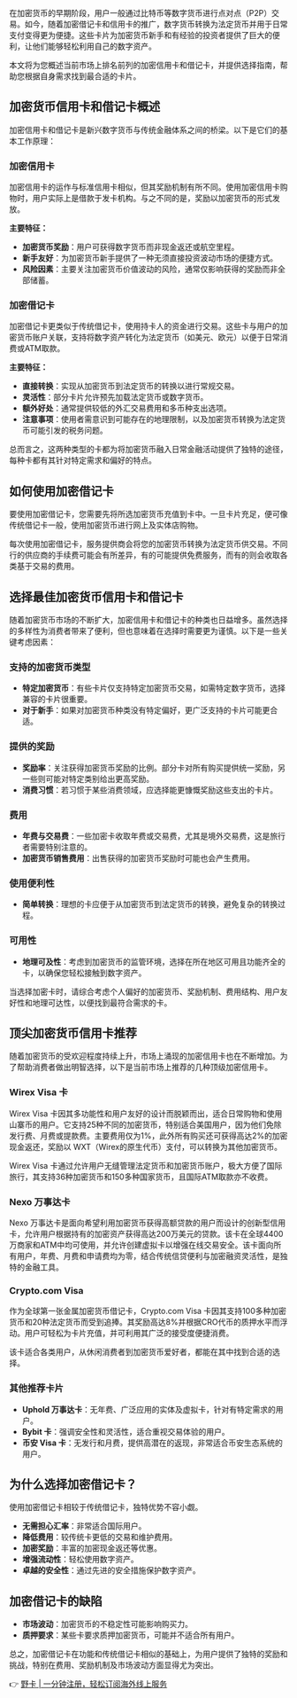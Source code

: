 在加密货币的早期阶段，用户一般通过比特币等数字货币进行点对点（P2P）交易。如今，随着加密借记卡和信用卡的推广，数字货币转换为法定货币并用于日常支付变得更为便捷。这些卡片为加密货币新手和有经验的投资者提供了巨大的便利，让他们能够轻松利用自己的数字资产。

本文将为您概述当前市场上排名前列的加密信用卡和借记卡，并提供选择指南，帮助您根据自身需求找到最合适的卡片。

## 加密货币信用卡和借记卡概述

加密信用卡和借记卡是新兴数字货币与传统金融体系之间的桥梁。以下是它们的基本工作原理：

### 加密信用卡

加密信用卡的运作与标准信用卡相似，但其奖励机制有所不同。使用加密信用卡购物时，用户实际上是借款于发卡机构。与之不同的是，奖励以加密货币的形式发放。

**主要特征：**
- **加密货币奖励**：用户可获得数字货币而非现金返还或航空里程。
- **新手友好**：为加密货币新手提供了一种无须直接投资波动市场的便捷方式。
- **风险因素**：主要关注加密货币价值波动的风险，通常仅影响获得的奖励而非全部储蓄。

### 加密借记卡

加密借记卡更类似于传统借记卡，使用持卡人的资金进行交易。这些卡与用户的加密货币账户关联，支持将数字资产转化为法定货币（如美元、欧元）以便于日常消费或ATM取款。

**主要特征：**
- **直接转换**：实现从加密货币到法定货币的转换以进行常规交易。
- **灵活性**：部分卡片允许预先加载法定货币或数字货币。
- **额外好处**：通常提供较低的外汇交易费用和多币种支出选项。
- **注意事项**：使用者需意识到可能存在的地理限制，以及加密货币转换为法定货币可能引发的税务问题。

总而言之，这两种类型的卡都为将加密货币融入日常金融活动提供了独特的途径，每种卡都有其针对特定需求和偏好的特点。

## 如何使用加密借记卡

要使用加密借记卡，您需要先将所选加密货币充值到卡中。一旦卡片充足，便可像传统借记卡一般，使用加密货币进行网上及实体店购物。

每次使用加密借记卡，服务提供商会将您的加密货币转换为法定货币供交易。不同行的供应商的手续费可能会有所差异，有的可能提供免费服务，而有的则会收取各类基于交易的费用。

## 选择最佳加密货币信用卡和借记卡

随着加密货币市场的不断扩大，加密信用卡和借记卡的种类也日益增多。虽然选择的多样性为消费者带来了便利，但也意味着在选择时需要更为谨慎。以下是一些关键考虑因素：

### 支持的加密货币类型

- **特定加密货币**：有些卡片仅支持特定加密货币交易，如需特定数字货币，选择兼容的卡片很重要。
- **对于新手**：如果对加密货币种类没有特定偏好，更广泛支持的卡片可能更合适。

### 提供的奖励

- **奖励率**：关注获得加密货币奖励的比例。部分卡对所有购买提供统一奖励，另一些则可能对特定类别给出更高奖励。
- **消费习惯**：若习惯于某些消费领域，应选择能更慷慨奖励这些支出的卡片。

### 费用

- **年费与交易费**：一些加密卡收取年费或交易费，尤其是境外交易费，这是旅行者需要特别注意的。
- **加密货币销售费用**：出售获得的加密货币奖励时可能也会产生费用。

### 使用便利性

- **简单转换**：理想的卡应便于从加密货币到法定货币的转换，避免复杂的转换过程。

### 可用性

- **地理可及性**：考虑到加密货币的监管环境，选择在所在地区可用且功能齐全的卡，以确保您轻松接触到数字资产。

当选择加密卡时，请综合考虑个人偏好的加密货币、奖励机制、费用结构、用户友好性和地理可达性，以便找到最符合需求的卡。

## 顶尖加密货币信用卡推荐

随着加密货币的受欢迎程度持续上升，市场上涌现的加密信用卡也在不断增加。为了帮助消费者做出明智选择，以下是当前市场上推荐的几种顶级加密信用卡。

### Wirex Visa 卡

Wirex Visa 卡因其多功能性和用户友好的设计而脱颖而出，适合日常购物和使用山寨币的用户。它支持25种不同的加密货币，特别适合美国用户，因为他们免除发行费、月费或提款费。主要费用仅为1%，此外所有购买还可获得高达2%的加密现金返还，奖励以 WXT（Wirex的原生代币）支付，可以转换为其他加密货币。

Wirex Visa 卡通过允许用户无缝管理法定货币和加密货币账户，极大方便了国际旅行，其支持36种加密货币和150多种国家货币，且国际ATM取款亦不收费。

### Nexo 万事达卡

Nexo 万事达卡是面向希望利用加密货币获得高额贷款的用户而设计的创新型信用卡，允许用户根据持有的加密资产获得高达200万美元的贷款。该卡在全球4400万商家和ATM中均可使用，并允许创建虚拟卡以增强在线交易安全。该卡面向所有用户，年费、月费和申请费均为零，结合传统信贷便利与加密融资灵活性，是独特的金融工具。

### Crypto.com Visa

作为全球第一张金属加密货币借记卡，Crypto.com Visa 卡因其支持100多种加密货币和20种法定货币而受到追捧。其奖励高达8%并根据CRO代币的质押水平而浮动。用户可轻松为卡片充值，并可利用其广泛的接受度便捷消费。

该卡适合各类用户，从休闲消费者到加密货币爱好者，都能在其中找到合适的选择。

### 其他推荐卡片

- **Uphold 万事达卡**：无年费、广泛应用的实体及虚拟卡，针对有特定需求的用户。
- **Bybit 卡**：强调安全性和灵活性，适合重视交易体验的用户。
- **币安 Visa 卡**：无发行和月费，提供高潜在的返现，非常适合币安生态系统的用户。

## 为什么选择加密借记卡？

使用加密借记卡相较于传统借记卡，独特优势不容小觑。

- **无需担心汇率**：非常适合国际用户。
- **降低费用**：较传统卡更低的交易和维护费用。
- **加密奖励**：丰富的加密现金返还等优惠。
- **增强流动性**：轻松使用数字资产。
- **卓越的安全性**：通过先进的安全措施保护数字资产。

## 加密借记卡的缺陷

- **市场波动**：加密货币的不稳定性可能影响购买力。
- **质押要求**：某些卡要求质押加密货币，可能并不适合所有用户。

总之，加密借记卡在功能和传统借记卡相似的基础上，为用户提供了独特的奖励和挑战，特别在费用、奖励机制及市场波动方面显得尤为突出。

👉 [野卡 | 一分钟注册，轻松订阅海外线上服务](https://bit.ly/bewildcard)